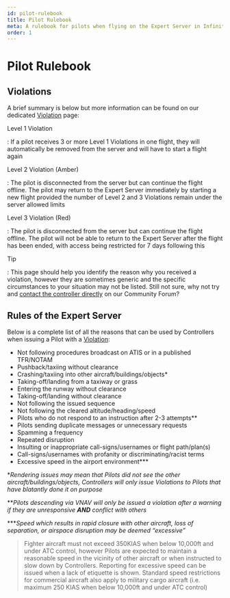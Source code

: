```yaml
---
id: pilot-rulebook
title: Pilot Rulebook
meta: A rulebook for pilots when flying on the Expert Server in Infinite Flight.
order: 1
---
```


# Pilot Rulebook



## Violations

A brief summary is below but more information can be found on our dedicated [Violation](/guide/getting-started-guide/pilot-user-interface/violations) page:



Level 1 Violation

: If a pilot receives 3 or more Level 1 Violations in one flight, they will automatically be removed from the server and will have to start a flight again



Level 2 Violation (Amber)

: The pilot is disconnected from the server but can continue the flight offline. The pilot may return to the Expert Server immediately by starting a new flight provided the number of Level 2 and 3 Violations remain under the server allowed limits



Level 3 Violation (Red)

: The pilot is disconnected from the server but can continue the flight offline. The pilot will not be able to return to the Expert Server after the flight has been ended, with access being restricted for 7 days following this



Tip

: This page should help you identify the reason why you received a violation, however they are sometimes generic and the specific circumstances to your situation may not be listed. Still not sure, why not try and [contact the controller directly](/guide/getting-started-guide/pilot-user-interface/violations#appealing-a-level-2-or-3-violation) on our Community Forum?



## Rules of the Expert Server

Below is a complete list of all the reasons that can be used by Controllers when issuing a Pilot with a [Violation](/guide/getting-started-guide/pilot-user-interface/violations):



 -    Not following procedures broadcast on ATIS or in a published TFR/NOTAM
 -    Pushback/taxiing without clearance
 -    Crashing/taxiing into other aircraft/buildings/objects*
 -    Taking-off/landing from a taxiway or grass
 -    Entering the runway without clearance
 -    Taking-off/landing without clearance
 -    Not following the issued sequence
 -    Not following the cleared altitude/heading/speed
 -    Pilots who do not respond to an instruction after 2-3 attempts**
 -    Pilots sending duplicate messages or unnecessary requests 
 -    Spamming a frequency
 -    Repeated disruption
 -    Insulting or inappropriate call-signs/usernames or flight path/plan(s)
 -    Call-signs/usernames with profanity or discriminating/racist terms
 -    Excessive speed in the airport environment***



**Rendering issues may mean that Pilots did not see the other aircraft/buildings/objects, Controllers will only issue Violations to Pilots that have blatantly done it on purpose*



***Pilots descending via VNAV will only be issued a violation after a warning if they are unresponsive **AND** conflict with others*



****Speed which results in rapid closure with other aircraft, loss of separation, or airspace disruption may be deemed “excessive”*



> Fighter aircraft must not exceed 350KIAS when below 10,000ft and under ATC control, however Pilots are expected to maintain a reasonable speed in the vicinity of other aircraft or when instructed to slow down by Controllers. Reporting for excessive speed can be issued when a lack of etiquette is shown. Standard speed restrictions for commercial aircraft also apply to military cargo aircraft (i.e. maximum 250 KIAS when below 10,000ft and under ATC control)